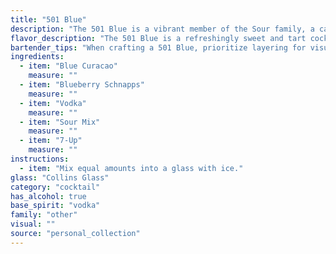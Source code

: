 ```yaml
---
title: "501 Blue"
description: "The 501 Blue is a vibrant member of the Sour family, a category known for its tart and refreshing nature.  While its exact origin is unknown, its combination of sweet and tart flavors suggests a likely American invention, born from the desire for a colorful and exciting drink. "
flavor_description: "The 501 Blue is a refreshingly sweet and tart cocktail with a vibrant blue hue. The Blue Curacao delivers a citrusy sweetness, balanced by the tartness of the sour mix. Blueberry Schnapps adds a juicy blueberry flavor, while the vodka provides a clean, smooth base. The 7-Up adds a bubbly, effervescent touch and mellows the sweetness. Overall, it's a light and fruity cocktail perfect for warm weather. "
bartender_tips: "When crafting a 501 Blue, prioritize layering for visual appeal. Pour the Blue Curacao first, followed by the Blueberry Schnapps for a vibrant gradient. Gently add the vodka and sour mix, then top with 7-Up.  A light shake with ice before pouring will ensure a chilled and balanced drink. Garnish with a blueberry for an extra touch. "
ingredients:
  - item: "Blue Curacao"
    measure: ""
  - item: "Blueberry Schnapps"
    measure: ""
  - item: "Vodka"
    measure: ""
  - item: "Sour Mix"
    measure: ""
  - item: "7-Up"
    measure: ""
instructions:
  - item: "Mix equal amounts into a glass with ice."
glass: "Collins Glass"
category: "cocktail"
has_alcohol: true
base_spirit: "vodka"
family: "other"
visual: ""
source: "personal_collection"
---
```


